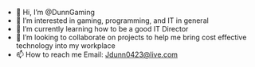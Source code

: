 - 👋 Hi, I’m @DunnGaming
- 👀 I’m interested in gaming, programming, and IT in general
- 🌱 I’m currently learning how to be a good IT Director
- 💞️ I’m looking to collaborate on projects to help me bring cost effective technology into my workplace
- 📫 How to reach me Email: Jdunn0423@live.com

<!---
DunnGaming/DunnGaming is a ✨ special ✨ repository because its `README.md` (this file) appears on your GitHub profile.
You can click the Preview link to take a look at your changes.
--->
